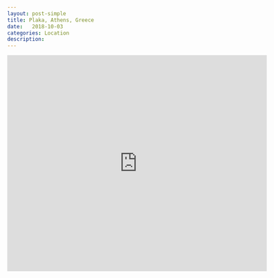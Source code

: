 ```yaml
---
layout: post-simple
title: Plaka, Athens, Greece
date:   2018-10-03
categories: Location
description: 
---
```


<div class="mapouter"><div class="gmap_canvas"><iframe width="600" height="500" id="gmap_canvas" src="https://maps.google.com/maps?q=Plaka%2C%20Athens%2C%20Greece&t=&z=13&ie=UTF8&iwloc=&output=embed" frameborder="0" scrolling="no" marginheight="0" marginwidth="0">